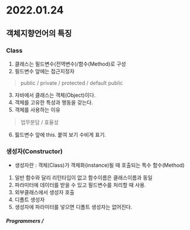 # 2022.01.24

## 객체지향언어의 특징

### Class
1. 클래스는 필드변수(전역변수)/함수(Method)로 구성
2. 필드변수 앞에는 접근지정자
> public / private / protected / default public
3. 자바에서 클래스는 객체(Object)이다.
4. 객체를 고유한 특성과 행동을 갖는다.
5. 객체를 사용하는 이유
> 업무분담 / 효율성
6. 핋드변수 앞에 this. 붙여 보기 수비게 표기.

### 생성자(Constructor)
- 생성자란 : 객체(Class)가 객체화(instance)될 때 호출되는 특수 함수(Method)

1. 일반 함수와 달리 리턴타입이 없고 함수이름은 클래스이름과 동일
2. 파라미터에 데이터를 받을 수 있고 필드변수를 처리할 때 사용.
3. 외부클래스에서 생성자 호출
4. 디폴트 생성자
5. 생성자에 파라미터를 넣으면 디폴트 생성자는 없어진다.


##### Programmers / 





